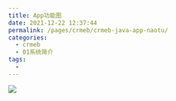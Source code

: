 ```yaml
---
title: App功能图
date: 2021-12-22 12:37:44
permalink: /pages/crmeb/crmeb-java-app-naotu/
categories:
  - crmeb
  - 01系统简介
tags:
  - 
---
```

![](https://fastly.jsdelivr.net/gh/xbdazz/mypic/img/202112221635135.png)